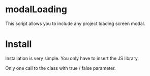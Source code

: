 modalLoading
=========

This script allows you to include any project loading screen modal.


Install
=========

Installation is very simple. You only have to insert the JS library.

Only one call to the class with true / false parameter.
